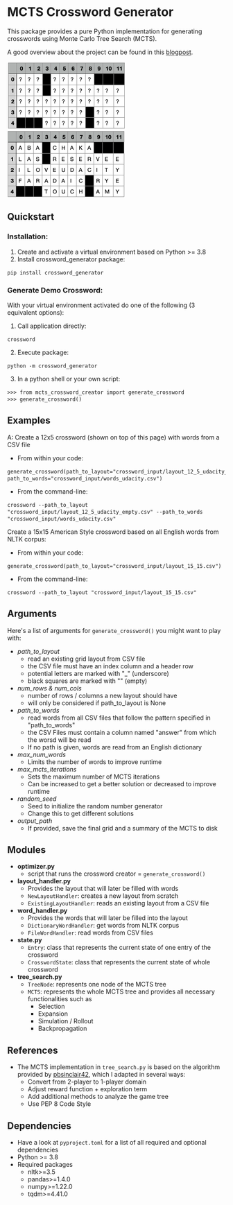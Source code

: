 # MCTS Crossword Generator

This package provides a pure Python implementation for generating crosswords using
Monte Carlo Tree Search (MCTS).

A good overview about the project can be found in this 
[blogpost](http://schumacher.pythonanywhere.com/udacity/crossword).

![crossword_empty](readme/udacity_crossword_empty.png)
![crossword_filled](readme/udacity_crossword.png)

## Quickstart

### Installation:
1. Create and activate a virtual environment based on Python >= 3.8 
2. Install crossword_generator package: 
```
pip install crossword_generator
```

### Generate Demo Crossword:
With your virtual environment activated do one of the following (3 equivalent options):
1. Call application directly:
```
crossword
```
2. Execute package: 
```
python -m crossword_generator
```
3. In a python shell or your own script:
```
>>> from mcts_crossword_creator import generate_crossword
>>> generate_crossword()
````

## Examples

A: Create a 12x5 crossword (shown on top of this page) with words from a CSV file 
- From within your code:
```
generate_crossword(path_to_layout="crossword_input/layout_12_5_udacity_empty.csv", path_to_words="crossword_input/words_udacity.csv")
```
- From the command-line:
```
crossword --path_to_layout "crossword_input/layout_12_5_udacity_empty.csv" --path_to_words "crossword_input/words_udacity.csv"
```

Create a 15x15 American Style crossword based on all English words from NLTK corpus:
- From within your code:
```
generate_crossword(path_to_layout="crossword_input/layout_15_15.csv")
```
- From the command-line:
```
crossword --path_to_layout "crossword_input/layout_15_15.csv"
```

## Arguments
Here's a list of arguments for `generate_crossword()` you might want to play with:
- *path_to_layout*
    - read an existing grid layout from CSV file
    - the CSV file must have an index column and a header row
    - potential letters are marked with "_" (underscore)
    - black squares are marked with "" (empty)
- *num_rows & num_cols*
    - number of rows / columns a new layout should have
    - will only be considered if path_to_layout is None
- *path_to_words*
    - read words from all CSV files that follow the pattern specified in "path_to_words"
    - the CSV Files must contain a column named "answer" from which the worsd will be read
    - If no path is given, words are read from an English dictionary
- *max_num_words*
    - Limits the number of words to improve runtime
- *max_mcts_iterations*
    - Sets the maximum number of MCTS iterations
    - Can be increased to get a better solution or decreased to improve runtime
- *random_seed*
    - Seed to initialize the random number generator
    - Change this to get different solutions
- *output_path*
    - If provided, save the final grid and a summary of the MCTS to disk

## Modules
- **optimizer.py**
  - script that runs the crossword creator = `generate_crossword()`
- **layout_handler.py**
  - Provides the layout that will later be filled with words
  - `NewLayoutHandler`: creates a new layout from scratch 
  - `ExistingLayoutHandler`: reads an existing layout from a CSV file
- **word_handler.py**
  - Provides the words that will later be filled into the layout
  - `DictionaryWordHandler`: get words from NLTK corpus
  - `FileWordHandler`: read words from CSV files
- **state.py**
  - `Entry`: class that represents the current state of one entry of the crossword
  - `CrosswordState`: class that represents the current state of whole crossword
- **tree_search.py**
  - `TreeNode`: represents one node of the MCTS tree
  - `MCTS`: represents the whole MCTS tree and provides all necessary functionalities such as
    - Selection
    - Expansion
    - Simulation / Rollout
    - Backpropagation

## References
- The MCTS implementation in `tree_search.py` is based on the algorithm provided by [pbsinclair42](https://github.com/pbsinclair42/MCTS),
   which I adapted in several ways:
  - Convert from 2-player to 1-player domain
  - Adjust reward function + exploration term
  - Add additional methods to analyze the game tree
  - Use PEP 8 Code Style

## Dependencies
- Have a look at `pyproject.toml` for a list of all required and optional dependencies
- Python >= 3.8
- Required packages
  - nltk>=3.5
  - pandas>=1.4.0
  - numpy>=1.22.0
  - tqdm>=4.41.0